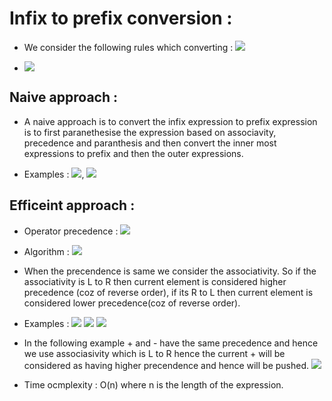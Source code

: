 # Infix to prefix conversion :

* We consider the following rules which converting : ![](2022-06-02-11-43-20.png)

* ![](2022-06-02-12-15-30.png)

## Naive approach :

* A naive approach is to convert the infix expression to prefix expression is to first paranethesise the expression based on associavity, precedence and paranthesis and then convert the inner most expressions to prefix and then the outer expressions.

* Examples : ![](2022-06-02-12-18-55.png), ![](2022-06-02-12-21-32.png)

## Efficeint approach :

* Operator precedence : ![](2022-06-02-13-46-30.png)

* Algorithm : ![](2022-06-02-13-47-56.png)

* When the precendence is same we consider the associativity. So if the associativity is L to R then current element is considered higher precedence (coz of reverse order), if its R to L then current element is considered lower precedence(coz of reverse order).

* Examples : ![](2022-06-02-13-48-31.png) ![](2022-06-02-13-49-40.png) ![](2022-06-02-13-49-58.png) 

* In the following example + and - have the same precedence and hence we use associasivity which is L to R hence the current + will be considered as having higher precendence and hence will be pushed. ![](2022-06-02-13-50-27.png)

* Time ocmplexity : O(n) where n is the length of the expression.